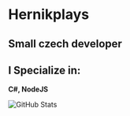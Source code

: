 # Hernikplays
## Small czech developer
## I Specialize in:
**C#, NodeJS**

![GitHub Stats](https://github-readme-stats.vercel.app/api?username=hernikplays&show_icons=true&theme=dark)
